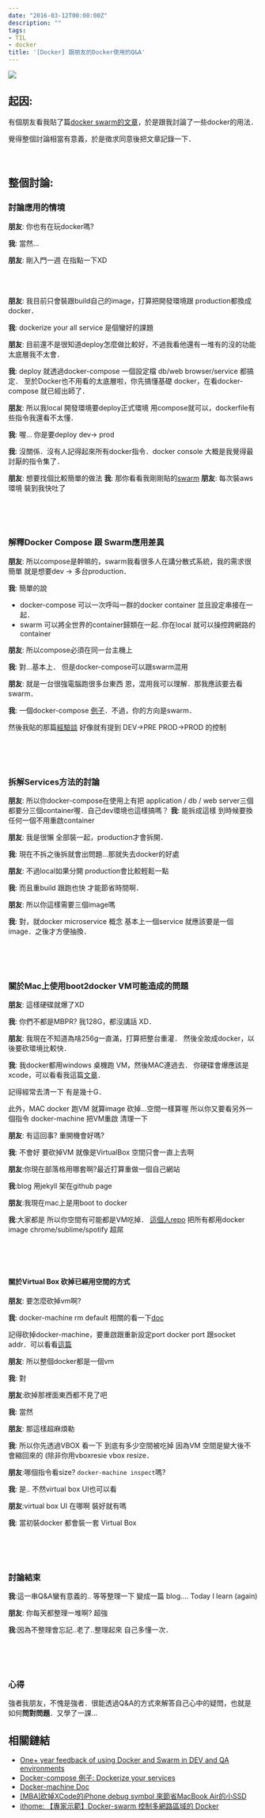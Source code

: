 ```yaml
---
date: "2016-03-12T00:00:00Z"
description: ""
tags:
- TIL
- docker
title: '[Docker] 跟朋友的Docker使用的Q&A'
---
```


![](https://www.chapterthree.com/sites/default/files/docker-compose-drupal.png)

## 起因:

有個朋友看我貼了篇[docker swarm的文章](https://www.facebook.com/groups/docker.taipei/permalink/1728580690710620/)，於是跟我討論了一些docker的用法．

覺得整個討論相當有意義，於是徵求同意後把文章記錄一下．
<br><br><br>


## 整個討論:


### 討論應用的情境

**朋友**: 你也有在玩docker嗎?

**我**:  當然...

**朋友**: 剛入門一週 在指點一下XD

<br><br>


**朋友**: 我目前只會裝跟build自己的image，打算把開發環境跟 production都換成docker．

**我**: dockerize your all service 是個蠻好的課題

**朋友**: 目前還不是很知道deploy怎麼做比較好，不過我看他還有一堆有的沒的功能 太底層我不太會．

**我**:   deploy 就透過docker-compose 一個設定檔   db/web browser/service 都搞定．
至於Docker也不用看的太底層啦，你先搞懂基礎 docker，在看docker-compose 就已經出師了．

**朋友**: 所以我local 開發環境要deploy正式環境 用compose就可以，dockerfile有些指令我還看不太懂．

**我**: 喔... 你是要deploy dev-> prod

**我**: 沒關係．沒有人記得起來所有docker指令．docker console 大概是我覺得最討厭的指令集了．

**朋友**: 想要找個比較簡單的做法
**我**: 那你看看我剛剛貼的[swarm](https://www.facebook.com/groups/docker.taipei/permalink/1728580690710620/)
**朋友**: 每次裝aws環境 裝到我快吐了

<br><br><br>

### 解釋Docker Compose 跟 Swarm應用差異

**朋友**: 所以compose是幹嘛的，swarm我看很多人在講分散式系統，我的需求很簡單 就是想要dev -> 多台production．

**我**: 簡單的說

- docker-compose 可以一次呼叫一群的docker container 並且設定串接在一起．
- swarm 可以將全世界的container歸類在一起..你在local 就可以操控跨網路的container

**朋友**: 所以compose必須在同一台主機上

**我**: 對...基本上．  但是docker-compose可以跟swarm混用

**朋友**: 就是一台很強電腦跑很多台東西
恩，混用我可以理解．那我應該要去看swarm．

**我**: 一個docker-compose [例子](http://www.evanlin.com/dockerize-your-services/)．不過，你的方向是swarm．

然後我貼的那篇[經驗談](https://medium.com/@frntn/one-year-feedback-of-using-docker-and-swarm-in-dev-and-qa-environments-deaf2ec6dc61#.yez9x11zw) 好像就有提到 DEV->PRE PROD->PROD 的控制

<br><br><br>

### 拆解Services方法的討論

**朋友**: 所以你docker-compose在使用上有把 application / db / web server三個都要分三個container喔．自己dev環境也這樣搞嗎？
**我**: 能拆成這樣 到時候要換任何一個不用重啟container


**朋友**: 我是很懶 全部裝一起，production才會拆開．

**我**: 現在不拆之後拆就會出問題...那就失去docker的好處

**朋友**: 不過local如果分開  production會比較輕鬆一點

**我**: 而且重build 跟跑也快 才能節省時間啊． 

**朋友**: 所以你這樣需要三個image嗎

**我**: 對，就docker microservice 概念 基本上一個service 就應該要是一個image．之後才方便抽換．

<br><br><br>

### 關於Mac上使用boot2docker VM可能造成的問題

**朋友**: 這樣硬碟就爆了XD

**我**: 你們不都是MBPR? 我128G，都沒講話 XD．

**朋友**: 我現在不知道為啥256g一直滿，打算把整台重灌．
然後全妝成docker，以後要砍環境比較快．

**我**: 我docker都用windows 桌機跑 VM，然後MAC連過去．
你硬碟會爆應該是xcode，可以看看我這篇[文章](http://www.evanlin.com/save-disk-space-from-xcode-in-mba/)．  

記得經常去清一下  有是幾十G．

此外，MAC docker 跑VM 就算image 砍掉...空間一樣算喔
所以你又要看另外一個指令 docker-machine 把VM重啟 清理一下


**朋友**:
有這回事? 重開機會好嗎?

**我**:
不會好 要砍掉VM
就像是VirtualBox 空間只會一直上去啊

**朋友**:你現在部落格用哪套啊?最近打算重做一個自己網站

**我**:blog 用jekyll 架在github page

**朋友**:我現在mac上是用boot to docker

**我**:大家都是  所以你空間有可能都是VM吃掉．
[這個人repo](https://github.com/jfrazelle/dockerfiles) 把所有都用docker image   chrome/sublime/spotify  超屌

<br><br><br>

#### 關於Virtual Box 砍掉已經用空間的方式

**朋友**: 要怎麼砍掉vm啊?

**我**: docker-machine rm default
相關的看一下[doc](https://docs.docker.com/machine/migrate-to-machine/)
  
記得砍掉docker-machine，要重啟跟重新設定port docker port 跟socket addr．可以看看[這篇](https://docs.docker.com/machine/migrate-to-machine/)

**朋友**: 所以整個docker都是一個vm

**我**: 對

**朋友**:砍掉那裡面東西都不見了吧

**我**: 當然

**朋友**: 那這樣超麻煩勒

**我**: 所以你先透過VBOX 看一下 到底有多少空間被吃掉
因為VM 空間是變大後不會縮回來的 (除非你用vboxresie
vbox resize．

**朋友**:哪個指令看size? `docker-machine inspect`嗎?

**我**: 是.. 不然virtual box UI也可以看

**朋友**:virtual box UI 在哪啊 裝好就有嗎

**我**: 當初裝docker  都會裝一套 Virtual Box

<br><br><br>

### 討論結束

**我**:這一串Q&A蠻有意義的.. 等等整理一下 變成一篇 blog.... Today I learn (again)


**朋友**: 你每天都整理一堆啊? 超強

**我**:因為不整理會忘記..老了..整理起來 自己多懂一次．

<br><br><br>

### 心得

強者我朋友，不愧是強者．很能透過Q&A的方式來解答自己心中的疑問，也就是如何**問對問題**．又學了一課...


## 相關鏈結

- [One+ year feedback of using Docker and Swarm in DEV and QA environments](https://medium.com/@frntn/one-year-feedback-of-using-docker-and-swarm-in-dev-and-qa-environments-deaf2ec6dc61#.yez9x11zw)
- [Docker-compose 例子: Dockerize your services](http://www.evanlin.com/dockerize-your-services/)
- [Docker-machine Doc](https://docs.docker.com/machine/migrate-to-machine/)
- [[MBA]砍掉XCode的iPhone debug symbol 來節省MacBook Air的小SSD](http://www.evanlin.com/save-disk-space-from-xcode-in-mba/)
- [ithome: 【專家示範】Docker-swarm 控制多網路區域的 Docker](http://www.ithome.com.tw/guest-post/99967)